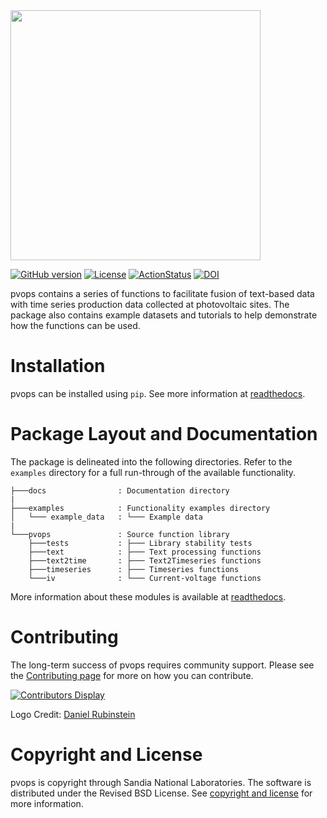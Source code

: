 <img src="https://github.com/sandialabs/pvOps/blob/master/docs/assets/pvops_full_logo.svg" width="400"/>

[![GitHub version](https://badge.fury.io/gh/sandialabs%2FpvOps.svg)](https://badge.fury.io/gh/sandialabs%2FpvOps)
[![License](https://img.shields.io/pypi/l/pvOps?color=green)](https://github.com/sandialabs/pvOps/blob/master/LICENSE)
[![ActionStatus](https://github.com/sandialabs/pvOps/workflows/lint%20and%20test/badge.svg)](https://github.com/sandialabs/pvOps/actions)
[![DOI](https://zenodo.org/badge/289032705.svg)](https://zenodo.org/badge/latestdoi/289032705)

pvops contains a series of functions to facilitate fusion of text-based data with time series production data collected at photovoltaic sites. The package also contains example datasets and tutorials to help demonstrate how the functions can be used.

Installation
=============
pvops can be installed using `pip`. See more information at [readthedocs](https://pvops.readthedocs.io/en/latest/).


Package Layout and Documentation
==============

The package is delineated into the following directories. Refer to the `examples` directory for a full run-through of the available functionality.
```
├───docs                : Documentation directory
|
├───examples            : Functionality examples directory
│   └─── example_data   : └─── Example data
|
└───pvops               : Source function library
    ├───tests           : ├─── Library stability tests
    ├───text            : ├─── Text processing functions
    ├───text2time       : ├─── Text2Timeseries functions
    ├───timeseries      : ├─── Timeseries functions
    └───iv              : └─── Current-voltage functions
```

More information about these modules is available at [readthedocs](https://pvops.readthedocs.io/en/latest/).

Contributing
============

The long-term success of pvops requires community support. Please see the [Contributing page](https://pvops.readthedocs.io/en/latest/) for more on how you can contribute.

[![Contributors Display](https://badges.pufler.dev/contributors/tgunda/pvOps?size=50&padding=5&bots=true)](https://badges.pufler.dev)

Logo Credit: [Daniel Rubinstein](http://www.danielrubinstein.com/)

Copyright and License
=======

pvops is copyright through Sandia National Laboratories. The software is distributed under the Revised BSD License. See [copyright and license](https://github.com/sandialabs/pvops/blob/master/LICENSE) for more information.

